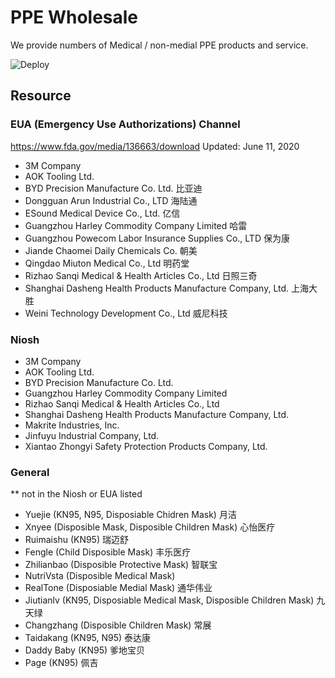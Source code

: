 # PPE Wholesale

We provide numbers of Medical / non-medial PPE products and service.

![Deploy](https://github.com/dotku/ppewholesale/workflows/Deploy/badge.svg)

## Resource

### EUA (Emergency Use Authorizations) Channel

<https://www.fda.gov/media/136663/download>
Updated: June 11, 2020

- 3M Company
- AOK Tooling Ltd.
- BYD Precision Manufacture Co. Ltd. 比亚迪
- Dongguan Arun Industrial Co., LTD 海陆通
- ESound Medical Device Co., Ltd. 亿信
- Guangzhou Harley Commodity Company Limited 哈雷
- Guangzhou Powecom Labor Insurance Supplies Co., LTD 保为康
- Jiande Chaomei Daily Chemicals Co. 朝美
- Qingdao Miuton Medical Co., Ltd 明药堂
- Rizhao Sanqi Medical & Health Articles Co., Ltd 日照三奇
- Shanghai Dasheng Health Products Manufacture Company, Ltd. 上海大胜
- Weini Technology Development Co., Ltd 威尼科技

### Niosh

- 3M Company
- AOK Tooling Ltd.
- BYD Precision Manufacture Co. Ltd.
- Guangzhou Harley Commodity Company Limited
- Rizhao Sanqi Medical & Health Articles Co., Ltd
- Shanghai Dasheng Health Products Manufacture Company, Ltd.
- Makrite Industries, Inc.
- Jinfuyu Industrial Company, Ltd.
- Xiantao Zhongyi Safety Protection Products Company, Ltd.

### General

\*\* not in the Niosh or EUA listed

- Yuejie (KN95, N95, Disposiable Chidren Mask) 月洁
- Xnyee (Disposible Mask, Disposible Children Mask) 心怡医疗
- Ruimaishu (KN95) 瑞迈舒
- Fengle (Child Disposible Mask) 丰乐医疗
- Zhilianbao (Disposible Protective Mask) 智联宝
- NutriVsta (Disposible Medical Mask)
- RealTone (Disposiable Medial Mask) 通华伟业
- Jiutianlv (KN95, Disposiable Medical Mask, Disposible Children Mask) 九天绿
- Changzhang (Disposible Children Mask) 常展
- Taidakang (KN95, N95) 泰达康
- Daddy Baby (KN95) 爹地宝贝
- Page (KN95) 佩吉

